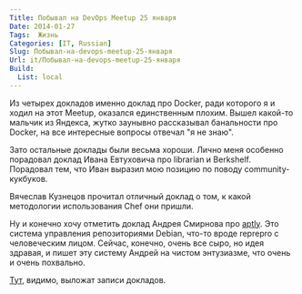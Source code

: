 ```yaml
---
Title: Побывал на DevOps Meetup 25 января
Date: 2014-01-27
Tags:  Жизнь
Categories: [IT, Russian]
Slug: Побывал-на-devops-meetup-25-января
Url: it/Побывал-на-devops-meetup-25-января
Build:
  List: local
---
```


Из четырех докладов именно доклад про Docker, ради которого
я и ходил на этот Meetup, оказался единственным плохим.
Вышел какой-то мальчик из Яндекса, жутко заунывно
рассказывал банальности про Docker, на все интересные
вопросы отвечал "я не знаю".

Зато остальные доклады были весьма хороши.
Лично меня особенно порадовал доклад Ивана Евтуховича
про librarian и Berkshelf. Порадовал тем, что Иван выразил
мою позицию по поводу community-кукбуков.

Вячеслав Кузнецов прочитал отличный доклад о том, к какой
методологии использования Chef они пришли.

Ну и конечно хочу отметить доклад Андрея Смирнова про
[aptly](http://www.aptly.info/). Это система управления репозиториями Debian,
что-то вроде reprepro с человеческим лицом. Сейчас, конечно, очень все сыро,
но идея здравая, и пишет эту систему Андрей на чистом энтузиазме, что очень
и очень похвально.

[Тут](http://tech.yandex.ru/events/yagosti/devops/), видимо, выложат записи докладов.

